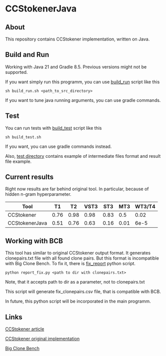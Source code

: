 # CCStokenerJava

## About

This repository contains CCStokener implementation, written on Java.  

## Build and Run

Working with Java 21 and Gradle 8.5. Previous versions might not be supported.

If you want simply run this programm, you can use [build_run](./build_run.sh) script like this

```
sh build_run.sh <path_to_src_directory>
```

If you want to tune java running arguments, you can use gradle commands.

## Test

You can run tests with [build_test](./build_test.sh) script like this

```
sh build_test.sh
```

If you want, you can use gradle commands instead.

Also, [test directory](./src/test/testResults/) contains example of intermediate files format and result file example.

## Current results

Right now results are far behind original tool. In particular, because of hidden n-gram hyperparameter.

| Tool | T1 | T2 | VST3 | ST3 | MT3 | WT3/T4 |
|------|----|----|------|-----|-----|--------|
|CCStokener| 0.76 | 0.98 | 0.98 | 0.83 | 0.5 | 0.02
|CCStokenerJava| 0.51 | 0.76 | 0.63 | 0.16 | 0.01 | 6e-5

## Working with BCB
This tool has similar to original CCStokener output format. It generates clonepairs.txt file with all found clone pairs. But this format is incompatible with Big Clone Bench. To fix it, there is [fix_report](./report_fix.py) python script. 

```
python report_fix.py <path to dir with clonepairs.txt>
```

Note, that it accepts path to dir as a parameter, not to clonepairs.txt

This script will generate fix_clonepairs.csv file, that is compatible with BCB.

In future, this python script will be incorporated in the main programm.

## Links
[CCStokener article](https://www.sciencedirect.com/science/article/abs/pii/S0164121223000134)

[CCStokener original implementation](https://github.com/CCStokener/CCStokener)

[Big Clone Bench](https://github.com/clonebench/BigCloneBench)
